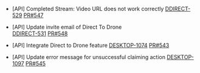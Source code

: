 - [API] Completed Stream: Video URL does not work correctly
[DDIRECT-529](https://dropin.atlassian.net/browse/DDIRECT-529)
[PR#547](https://github.com/dropininc/dropin-api-v2/pull/547)

- [API] Update invite email of Direct To Drone	
[DDIRECT-531](https://dropin.atlassian.net/browse/DDIRECT-531)
[PR#548](https://github.com/dropininc/dropin-api-v2/pull/548)

- [API] Integrate Direct to Drone feature
[DESKTOP-1074](https://dropin.atlassian.net/browse/DESKTOP-1074)
[PR#543](https://github.com/dropininc/dropin-api-v2/pull/543)

- [API] Update error message for unsuccessful claiming action
[DESKTOP-1097](https://dropin.atlassian.net/browse/DESKTOP-107)
[PR#545](https://github.com/dropininc/dropin-api-v2/pull/545)
